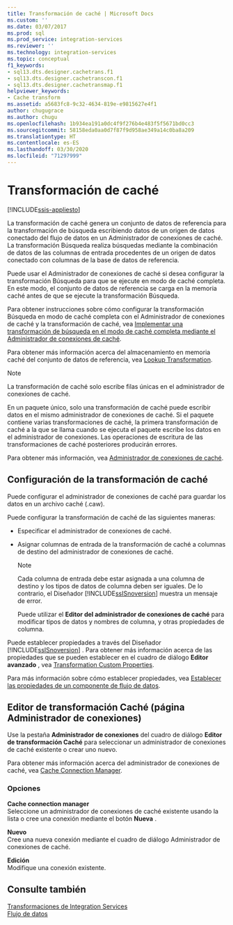 ```yaml
---
title: Transformación de caché | Microsoft Docs
ms.custom: ''
ms.date: 03/07/2017
ms.prod: sql
ms.prod_service: integration-services
ms.reviewer: ''
ms.technology: integration-services
ms.topic: conceptual
f1_keywords:
- sql13.dts.designer.cachetrans.f1
- sql13.dts.designer.cachetranscon.f1
- sql13.dts.designer.cachetransmap.f1
helpviewer_keywords:
- Cache transform
ms.assetid: a5683fc8-9c32-4634-819e-e9815627e4f1
author: chugugrace
ms.author: chugu
ms.openlocfilehash: 1b934ea191a0dc4f9f276b4e483f5f5671bd0cc3
ms.sourcegitcommit: 58158eda0aa0d7f87f9d958ae349a14c0ba8a209
ms.translationtype: HT
ms.contentlocale: es-ES
ms.lasthandoff: 03/30/2020
ms.locfileid: "71297999"
---
```

# <a name="cache-transform"></a>Transformación de caché

[!INCLUDE[ssis-appliesto](../../../includes/ssis-appliesto-ssvrpluslinux-asdb-asdw-xxx.md)]


  La transformación de caché genera un conjunto de datos de referencia para la transformación de búsqueda escribiendo datos de un origen de datos conectado del flujo de datos en un Administrador de conexiones de caché. La transformación Búsqueda realiza búsquedas mediante la combinación de datos de las columnas de entrada procedentes de un origen de datos conectado con columnas de la base de datos de referencia.  
  
 Puede usar el Administrador de conexiones de caché si desea configurar la transformación Búsqueda para que se ejecute en modo de caché completa. En este modo, el conjunto de datos de referencia se carga en la memoria caché antes de que se ejecute la transformación Búsqueda.  
  
 Para obtener instrucciones sobre cómo configurar la transformación Búsqueda en modo de caché completa con el Administrador de conexiones de caché y la transformación de caché, vea [Implementar una transformación de búsqueda en el modo de caché completa mediante el Administrador de conexiones de caché](../../../integration-services/data-flow/transformations/lookup-transformation-full-cache-mode-cache-connection-manager.md).  
  
 Para obtener más información acerca del almacenamiento en memoria caché del conjunto de datos de referencia, vea [Lookup Transformation](../../../integration-services/data-flow/transformations/lookup-transformation.md).  
  
> [!NOTE]  
>  La transformación de caché solo escribe filas únicas en el administrador de conexiones de caché.  
  
 En un paquete único, solo una transformación de caché puede escribir datos en el mismo administrador de conexiones de caché. Si el paquete contiene varias transformaciones de caché, la primera transformación de caché a la que se llama cuando se ejecuta el paquete escribe los datos en el administrador de conexiones. Las operaciones de escritura de las transformaciones de caché posteriores producirán errores.  
  
 Para obtener más información, vea [Administrador de conexiones de caché](../../../integration-services/data-flow/transformations/cache-connection-manager.md).  
  
## <a name="configuration-of-the-cache-transform"></a>Configuración de la transformación de caché  
 Puede configurar el administrador de conexiones de caché para guardar los datos en un archivo caché (.caw).  
  
 Puede configurar la transformación de caché de las siguientes maneras:  
  
-   Especificar el administrador de conexiones de caché.  
  
-   Asignar columnas de entrada de la transformación de caché a columnas de destino del administrador de conexiones de caché.  
  
    > [!NOTE]  
    >  Cada columna de entrada debe estar asignada a una columna de destino y los tipos de datos de columna deben ser iguales. De lo contrario, el Diseñador [!INCLUDE[ssISnoversion](../../../includes/ssisnoversion-md.md)] muestra un mensaje de error.  
  
     Puede utilizar el **Editor del administrador de conexiones de caché** para modificar tipos de datos y nombres de columna, y otras propiedades de columna.  
  
 Puede establecer propiedades a través del Diseñador [!INCLUDE[ssISnoversion](../../../includes/ssisnoversion-md.md)] . Para obtener más información acerca de las propiedades que se pueden establecer en el cuadro de diálogo **Editor avanzado** , vea [Transformation Custom Properties](../../../integration-services/data-flow/transformations/transformation-custom-properties.md).  
  
 Para más información sobre cómo establecer propiedades, vea [Establecer las propiedades de un componente de flujo de datos](../../../integration-services/data-flow/set-the-properties-of-a-data-flow-component.md).  
  
## <a name="cache-transformation-editor-connection-manager-page"></a>Editor de transformación Caché (página Administrador de conexiones)
  Use la pestaña **Administrador de conexiones** del cuadro de diálogo **Editor de transformación Caché** para seleccionar un administrador de conexiones de caché existente o crear uno nuevo.  
  
 Para obtener más información acerca del administrador de conexiones de caché, vea [Cache Connection Manager](../../../integration-services/data-flow/transformations/cache-connection-manager.md).  
  
### <a name="options"></a>Opciones  
 **Cache connection manager**  
 Seleccione un administrador de conexiones de caché existente usando la lista o cree una conexión mediante el botón **Nueva** .  
  
 **Nuevo**  
 Cree una nueva conexión mediante el cuadro de diálogo Administrador de conexiones de caché.  
  
 **Edición**  
 Modifique una conexión existente.  
  
## <a name="see-also"></a>Consulte también  
 [Transformaciones de Integration Services](../../../integration-services/data-flow/transformations/integration-services-transformations.md)   
 [Flujo de datos](../../../integration-services/data-flow/data-flow.md)  
  
  
